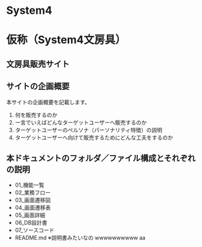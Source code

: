 # System4
# 仮称（System4文房具）
## 文房具販売サイト

## サイトの企画概要 
本サイトの企画概要を記載します。

1. 何を販売するのか
1. 一言でいえばどんなターゲットユーザーへ販売するのか
1. ターゲットユーザーのペルソナ（パーソナリティ特徴）の説明
1. ターゲットユーザーへ向けて販売するためにどんな工夫をするのか

## 本ドキュメントのフォルダ／ファイル構成とそれぞれの説明

* 01_機能一覧  
* 02_業務フロー  
* 03_画面遷移図  
* 04_画面遷移表  
* 05_画面詳細  
* 06_DB設計書  
* 07_ソースコード  
* README.md 
 ※説明書みたいなの
wwwwwwwwww
aa
